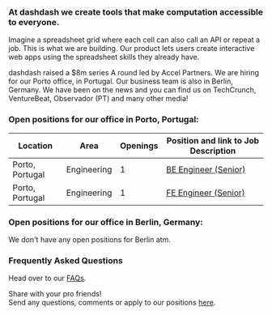 ### At dashdash we create tools that make computation accessible to everyone.

Imagine a spreadsheet grid where each cell can also call an API or repeat a job. This is what we are building. Our product lets users create interactive web apps using the spreadsheet skills they already have.

dashdash raised a $8m series A round led by Accel Partners. We are hiring for our Porto office, in Portugal. Our business team is also in Berlin, Germany. We have been on the news and you can find us on TechCrunch, VentureBeat, Observador (PT) and many other media!

### Open positions for our office in Porto, Portugal:

| Location        | Area         | Openings | Position and link to Job Description |
| --------------- | ------------ | -------- | --------------- |
| Porto, Portugal | Engineering  | 1        | [BE Engineer (Senior)](/job%20descriptions/BE%20engineer%20(senior)_Porto.md) |
| Porto, Portugal | Engineering  | 1        | [FE Engineer (Senior)](/job%20descriptions/FE%20engineer%20(senior)_Porto.md) |


### Open positions for our office in Berlin, Germany:

We don't have any open positions for Berlin atm.


### Frequently Asked Questions
Head over to our [FAQs](/FAQs.md).

Share with your pro friends!  
Send any questions, comments or apply to our positions [here](mailto:join@dashdash.com).
